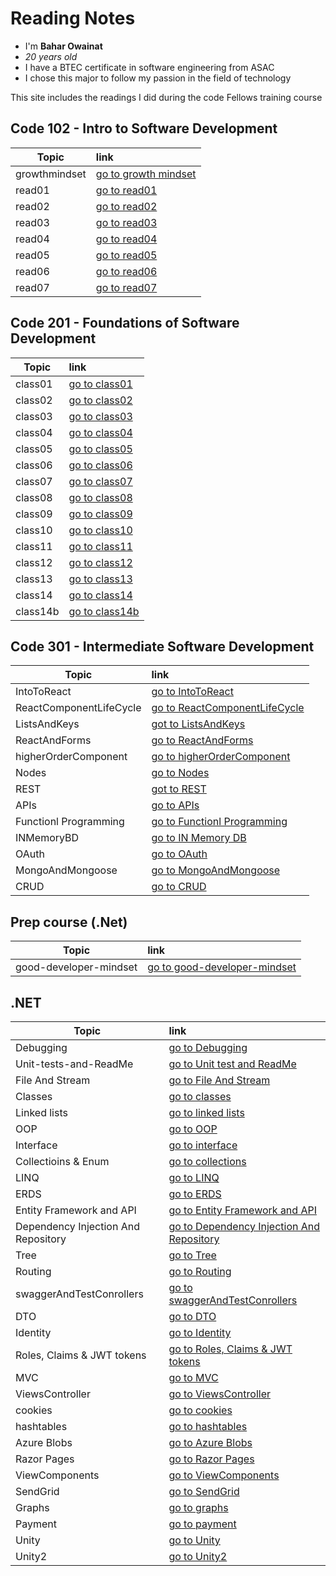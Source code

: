 # Reading Notes
- I'm **Bahar Owainat**
- *20 years old*
- I have a BTEC certificate in software engineering from ASAC
- I chose this major to follow my passion in the field of technology

This site includes the readings I did during the code Fellows training course

## Code 102 - Intro to Software Development

| Topic| link     |  
|---------|:---------
| growthmindset | [go to growth mindset](https://bashar-owainat.github.io/reading-notes/102/growthmindset)  
|read01  |   [go to read01 ](https://bashar-owainat.github.io/reading-notes/102/read01)
|read02|[go to read02 ](https://bashar-owainat.github.io/reading-notes/102/read02)
|read03|[go to read03](https://bashar-owainat.github.io/reading-notes/102/read03)
|read04|[go to read04](https://bashar-owainat.github.io/reading-notes/102/read04)
|read05|[go to read05](https://bashar-owainat.github.io/reading-notes/102/read05)
|read06|[go to read06](https://bashar-owainat.github.io/reading-notes/102/read06)
|read07|[go to read07](https://bashar-owainat.github.io/reading-notes/102/read07)

## Code 201 - Foundations of Software Development
| Topic| link     |  
|---------|:---------
|class01|[go to class01](https://bashar-owainat.github.io/reading-notes/201/class01)
|class02|[go to class02](https://bashar-owainat.github.io/reading-notes/201/class02)
|class03|[go to class03](https://bashar-owainat.github.io/reading-notes/201/class03)
|class04|[go to class04](https://bashar-owainat.github.io/reading-notes/201/class04)
|class05|[go to class05](https://bashar-owainat.github.io/reading-notes/201/class05)
|class06|[go to class06](https://bashar-owainat.github.io/reading-notes/201/class06)
|class07|[go to class07](https://bashar-owainat.github.io/reading-notes/201/class07)
|class08|[go to class08](https://bashar-owainat.github.io/reading-notes/201/class08)
|class09|[go to class09](https://bashar-owainat.github.io/reading-notes/201/class09)
|class10|[go to class10](https://bashar-owainat.github.io/reading-notes/201/class10)
|class11|[go to class11](https://bashar-owainat.github.io/reading-notes/201/class11)
|class12|[go to class12](https://bashar-owainat.github.io/reading-notes/201/class12)
|class13|[go to class13](https://bashar-owainat.github.io/reading-notes/201/class13)
|class14|[go to class14](https://bashar-owainat.github.io/reading-notes/201/class14)
|class14b|[go to class14b](https://bashar-owainat.github.io/reading-notes/201/class14b)

## Code 301 - Intermediate Software Development


| Topic  |  link  |
|---------|:---------
|IntoToReact|[go to IntoToReact](https://bashar-owainat.github.io/reading-notes/IntoToReact)
|ReactComponentLifeCycle|[go to ReactComponentLifeCycle](https://bashar-owainat.github.io/reading-notes/301/ReactComponentLifecycle)
|ListsAndKeys|[got to ListsAndKeys](https://bashar-owainat.github.io/reading-notes/301/listsAndKeys)
|ReactAndForms|[go to ReactAndForms](https://bashar-owainat.github.io/reading-notes/301/ReactAndForms)
|higherOrderComponent|[go to higherOrderComponent ](https://bashar-owainat.github.io/reading-notes/301/higherOrderComponent)
|Nodes|[go to Nodes](https://bashar-owainat.github.io/reading-notes/301/Node)
|REST|[got to REST](https://bashar-owainat.github.io/reading-notes/301/REST)
|APIs|[go to APIs](https://bashar-owainat.github.io/reading-notes/301/APIs)
|Functionl Programming|[go to Functionl Programming](https://bashar-owainat.github.io/reading-notes/301/functionalProgramming)
|INMemoryBD|[go to IN Memory DB](https://bashar-owainat.github.io/reading-notes/301/inMemoryDB)
|OAuth|[go to OAuth](https://bashar-owainat.github.io/reading-notes/301/OAuth)
|MongoAndMongoose|[go to MongoAndMongoose](https://bashar-owainat.github.io/reading-notes/301/MongoAndMongoose)
|CRUD|[go to CRUD](https://bashar-owainat.github.io/reading-notes/301/CRUD)

## Prep course (.Net)

| Topic  | link |
|---------|:---------
|good-developer-mindset|[go to good-developer-mindset](https://bashar-owainat.github.io/reading-notes/dotNet/good-developer-mindset)

## .NET
| Topic  | link |
|---------|:---------
|Debugging|[go to Debugging](https://bashar-owainat.github.io/reading-notes/dotNet/debugging)
|Unit-tests-and-ReadMe|[go to Unit test and ReadMe](https://bashar-owainat.github.io/reading-notes/dotNet/unitTestAndReadMe)
|File And Stream|[go to File And Stream](https://bashar-owainat.github.io/reading-notes/dotNet/FileAndStream)
|Classes|[go to classes](https://bashar-owainat.github.io/reading-notes/dotNet/classes)
|Linked lists|[go to linked lists](https://bashar-owainat.github.io/reading-notes/dotNet/linkedLists)
|OOP|[go to OOP](https://bashar-owainat.github.io/reading-notes/dotNet/OOP)
|Interface|[go to interface](https://bashar-owainat.github.io/reading-notes/dotNet/interface)
|Collectioins & Enum|[go to collections](https://bashar-owainat.github.io/reading-notes/dotNet/collectionsAndEnum)
|LINQ|[go to LINQ](https://bashar-owainat.github.io/reading-notes/dotNet/LINQ)
|ERDS|[go to ERDS](https://bashar-owainat.github.io/reading-notes/dotNet/ERDS)
|Entity Framework and API|[go to Entity Framework and API](https://bashar-owainat.github.io/reading-notes/dotNet/EntityFrameworkAPI)
|Dependency Injection And Repository|[go to Dependency Injection And Repository](https://bashar-owainat.github.io/reading-notes/dotNet/DependencyInjectionAndRepository)
|Tree|[go to Tree](https://bashar-owainat.github.io/reading-notes/dotNet/tree)
|Routing|[go to Routing](https://bashar-owainat.github.io/reading-notes/dotNet/routing)
|swaggerAndTestConrollers|[go to swaggerAndTestConrollers](https://bashar-owainat.github.io/reading-notes/dotNet/swaggerAndTestConrollers)
|DTO|[go to DTO](https://bashar-owainat.github.io/reading-notes/dotNet/DTO)
|Identity|[go to Identity](https://bashar-owainat.github.io/reading-notes/dotNet/Identity)
|Roles, Claims & JWT tokens|[go to Roles, Claims & JWT tokens](https://bashar-owainat.github.io/reading-notes/dotNet/RolesClaims&JWTtokens)
|MVC|[go to MVC](https://bashar-owainat.github.io/reading-notes/dotNet/MVC)
|ViewsController|[go to ViewsController](https://bashar-owainat.github.io/reading-notes/dotNet/ViewsController)
|cookies|[go to cookies](https://bashar-owainat.github.io/reading-notes/dotNet/cookies)
|hashtables|[go to hashtables](https://bashar-owainat.github.io/reading-notes/dotNet/hashtables)
|Azure Blobs|[go to Azure Blobs](https://bashar-owainat.github.io/reading-notes/dotNet/AzureBlobs)
|Razor Pages|[go to Razor Pages](https://bashar-owainat.github.io/reading-notes/dotNet/RazorPages)
|ViewComponents|[go to ViewComponents](https://bashar-owainat.github.io/reading-notes/dotNet/ViewComponents)
|SendGrid|[go to SendGrid](https://bashar-owainat.github.io/reading-notes/dotNet/SendGrid)
|Graphs|[go to graphs](https://bashar-owainat.github.io/reading-notes/dotNet/Graphs)
|Payment|[go to payment](https://bashar-owainat.github.io/reading-notes/dotNet/Payment)
|Unity|[go to Unity](https://bashar-owainat.github.io/reading-notes/dotNet/Unity)
|Unity2|[go to Unity2](https://bashar-owainat.github.io/reading-notes/dotNet/Unity2)
